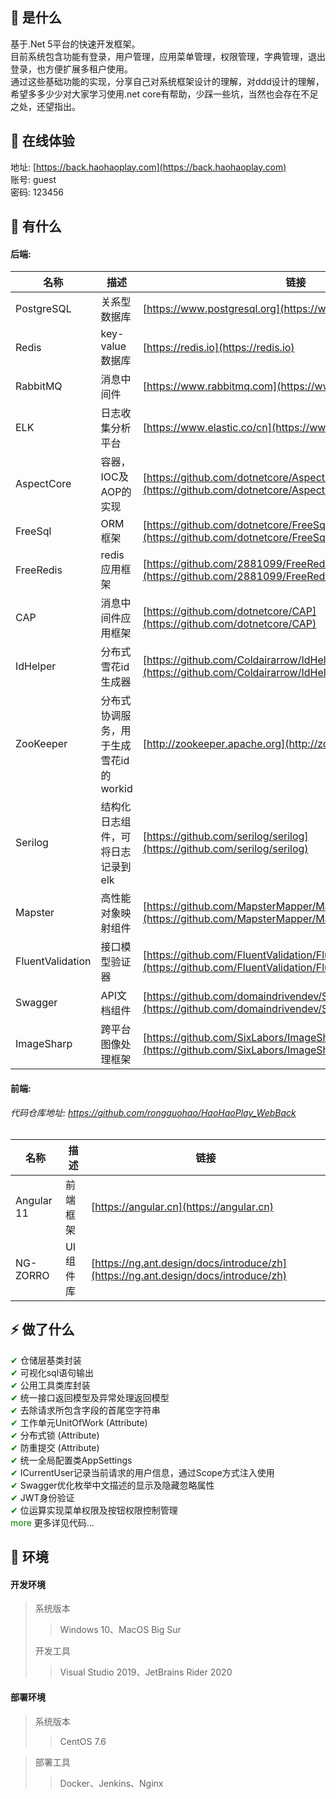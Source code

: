 ## 🍄 是什么

基于.Net 5平台的快速开发框架。  
目前系统包含功能有登录，用户管理，应用菜单管理，权限管理，字典管理，退出登录，也方便扩展多租户使用。  
通过这些基础功能的实现，分享自己对系统框架设计的理解，对ddd设计的理解，希望多多少少对大家学习使用.net core有帮助，少踩一些坑，当然也会存在不足之处，还望指出。

## 🍿 在线体验
地址: [https://back.haohaoplay.com](https://back.haohaoplay.com)  
账号: guest  
密码: 123456  

## 🥗 有什么
#### 后端:
名称 | 描述 | 链接
----|----|----
PostgreSQL | 关系型数据库 | [https://www.postgresql.org](https://www.postgresql.org)
Redis | key-value数据库 | [https://redis.io](https://redis.io)
RabbitMQ | 消息中间件 | [https://www.rabbitmq.com](https://www.rabbitmq.com)
ELK | 日志收集分析平台 | [https://www.elastic.co/cn](https://www.elastic.co/cn/)
AspectCore | 容器，IOC及AOP的实现| [https://github.com/dotnetcore/AspectCore-Framework](https://github.com/dotnetcore/AspectCore-Framework)
FreeSql | ORM框架 | [https://github.com/dotnetcore/FreeSql](https://github.com/dotnetcore/FreeSql)
FreeRedis | redis应用框架 | [https://github.com/2881099/FreeRedis](https://github.com/2881099/FreeRedis)
CAP | 消息中间件应用框架 | [https://github.com/dotnetcore/CAP](https://github.com/dotnetcore/CAP)
IdHelper | 分布式雪花id生成器 | [https://github.com/Coldairarrow/IdHelper](https://github.com/Coldairarrow/IdHelper)
ZooKeeper | 分布式协调服务，用于生成雪花id的workid | [http://zookeeper.apache.org](http://zookeeper.apache.org)
Serilog | 结构化日志组件，可将日志记录到elk | [https://github.com/serilog/serilog](https://github.com/serilog/serilog)
Mapster | 高性能对象映射组件 | [https://github.com/MapsterMapper/Mapster](https://github.com/MapsterMapper/Mapster)
FluentValidation | 接口模型验证器 | [https://github.com/FluentValidation/FluentValidation](https://github.com/FluentValidation/FluentValidation)
Swagger | API文档组件 | [https://github.com/domaindrivendev/Swashbuckle.AspNetCore](https://github.com/domaindrivendev/Swashbuckle.AspNetCore)
ImageSharp | 跨平台图像处理框架 | [https://github.com/SixLabors/ImageSharp](https://github.com/SixLabors/ImageSharp)

#### 前端:
###### 代码仓库地址: https://github.com/rongguohao/HaoHaoPlay_WebBack
名称 | 描述 | 链接
----|------|----
Angular 11 | 前端框架 | [https://angular.cn](https://angular.cn)
NG-ZORRO | UI 组件库 | [https://ng.ant.design/docs/introduce/zh](https://ng.ant.design/docs/introduce/zh)

## ⚡ 做了什么
<font style="color:green">✔</font> 仓储层基类封装  
<font style="color:green">✔</font> 可视化sql语句输出  
<font style="color:green">✔</font> 公用工具类库封装  
<font style="color:green">✔</font> 统一接口返回模型及异常处理返回模型  
<font style="color:green">✔</font> 去除请求所包含字段的首尾空字符串  
<font style="color:green">✔</font> 工作单元UnitOfWork (Attribute)  
<font style="color:green">✔</font> 分布式锁 (Attribute)  
<font style="color:green">✔</font> 防重提交 (Attribute)  
<font style="color:green">✔</font> 统一全局配置类AppSettings  
<font style="color:green">✔</font> ICurrentUser记录当前请求的用户信息，通过Scope方式注入使用  
<font style="color:green">✔</font> Swagger优化枚举中文描述的显示及隐藏忽略属性  
<font style="color:green">✔</font> JWT身份验证  
<font style="color:green">✔</font> 位运算实现菜单权限及按钮权限控制管理  
<font style="color:green">more</font> 更多详见代码...  

## 🥪 环境

#### 开发环境
> 系统版本
>
> > Windows 10、MacOS Big Sur
> > 
> 开发工具
>
> > Visual Studio 2019、JetBrains Rider 2020  

#### 部署环境
> 系统版本
>
> > CentOS 7.6  

> 部署工具  
>
> > Docker、Jenkins、Nginx  

